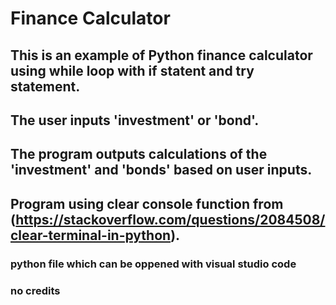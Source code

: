 # Finance Calculator

## This is an example of Python finance calculator using while loop with if statent and try statement.
## The user inputs 'investment' or 'bond'.
## The program outputs calculations of the 'investment' and 'bonds' based on user inputs.
## Program using clear console function from (https://stackoverflow.com/questions/2084508/clear-terminal-in-python).

### python file which can be oppened with visual studio code

### no credits


